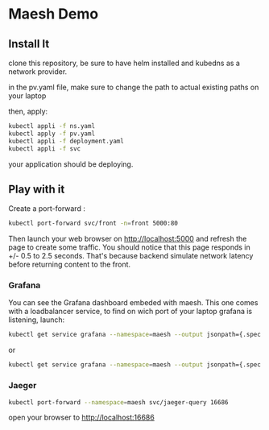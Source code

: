 # Maesh Demo

## Install It

clone this repository, be sure to have helm installed and kubedns as a network provider.

in the pv.yaml file, make sure to change the path to actual existing paths on your laptop

then, apply:

```bash
kubectl appli -f ns.yaml
kubectl apply -f pv.yaml
kubectl appli -f deployment.yaml
kubectl appli -f svc
```

your application should be deploying.

## Play with it

Create a port-forward :

```bash
kubectl port-forward svc/front -n=front 5000:80
```

Then launch your web browser on <http://localhost:5000> and refresh the page to create some traffic. You should notice that this page responds in +/- 0.5 to 2.5 seconds. That's because backend simulate network latency before returning content to the front.

### Grafana

You can see the Grafana dashboard embeded with maesh. This one comes with a loadbalancer service, to find on wich port of your laptop grafana is listening, launch:

```bash
kubectl get service grafana --namespace=maesh --output jsonpath={.spec.ports[0].nodePort}
````

or

```bash
kubectl get service grafana --namespace=maesh --output jsonpath={.spec.ports} FIXME
````

### Jaeger

```bash
kubectl port-forward --namespace=maesh svc/jaeger-query 16686
```

open your browser to <http://localhost:16686>

